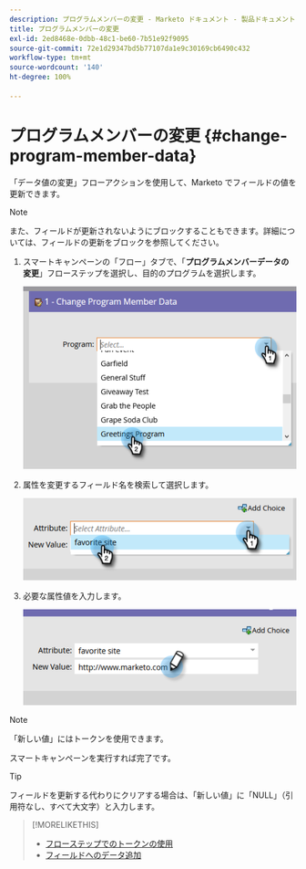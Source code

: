 ```yaml
---
description: プログラムメンバーの変更 - Marketo ドキュメント - 製品ドキュメント
title: プログラムメンバーの変更
exl-id: 2ed8468e-0dbb-48c1-be60-7b51e92f9095
source-git-commit: 72e1d29347bd5b77107da1e9c30169cb6490c432
workflow-type: tm+mt
source-wordcount: '140'
ht-degree: 100%

---
```


# プログラムメンバーの変更 {#change-program-member-data}

「データ値の変更」フローアクションを使用して、Marketo でフィールドの値を更新できます。

>[!NOTE]
>
>また、フィールドが更新されないようにブロックすることもできます。詳細については、フィールドの更新をブロックを参照してください。

1. スマートキャンペーンの「フロー」タブで、「**プログラムメンバーデータの変更**」フローステップを選択し、目的のプログラムを選択します。

   ![](assets/change-program-member-data-1.png)

1. 属性を変更するフィールド名を検索して選択します。

   ![](assets/change-program-member-data-2.png)

1. 必要な属性値を入力します。

   ![](assets/change-program-member-data-3.png)

>[!NOTE]
>
>「新しい値」にはトークンを使用できます。

スマートキャンペーンを実行すれば完了です。

>[!TIP]
>
>フィールドを更新する代わりにクリアする場合は、「新しい値」に「NULL」（引用符なし、すべて大文字）と入力します。

>[!MORELIKETHIS]
>
>* [フローステップでのトークンの使用](/help/marketo/product-docs/core-marketo-concepts/smart-campaigns/flow-actions/use-tokens-in-flow-steps.md)
>* [フィールドへのデータ追加](/help/marketo/product-docs/core-marketo-concepts/smart-campaigns/flow-actions/append-data-to-a-field.md)

